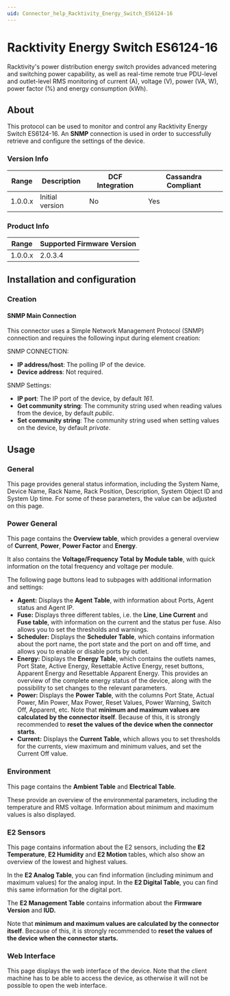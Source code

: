 ```yaml
---
uid: Connector_help_Racktivity_Energy_Switch_ES6124-16
---
```


# Racktivity Energy Switch ES6124-16

Racktivity's power distribution energy switch provides advanced metering and switching power capability, as well as real-time remote true PDU-level and outlet-level RMS monitoring of current (A), voltage (V), power (VA, W), power factor (%) and energy consumption (kWh).

## About

This protocol can be used to monitor and control any Racktivity Energy Switch ES6124-16. An **SNMP** connection is used in order to successfully retrieve and configure the settings of the device.

### Version Info

| **Range** | **Description** | **DCF Integration** | **Cassandra Compliant** |
|------------------|-----------------|---------------------|-------------------------|
| 1.0.0.x          | Initial version | No                  | Yes                     |

### Product Info

| Range | Supported Firmware Version |
|------------------|-----------------------------|
| 1.0.0.x          | 2.0.3.4                     |

## Installation and configuration

### Creation

#### SNMP Main Connection

This connector uses a Simple Network Management Protocol (SNMP) connection and requires the following input during element creation:

SNMP CONNECTION:

- **IP address/host**: The polling IP of the device.
- **Device address**: Not required.

SNMP Settings:

- **IP port**: The IP port of the device, by default *161*.
- **Get community string**: The community string used when reading values from the device, by default *public*.
- **Set community string**: The community string used when setting values on the device, by default *private*.

## Usage

### General

This page provides general status information, including the System Name, Device Name, Rack Name, Rack Position, Description, System Object ID and System Up time. For some of these parameters, the value can be adjusted on this page.

### Power General

This page contains the **Overview table**, which provides a general overview of **Current**, **Power**, **Power Factor** and **Energy**.

It also contains the **Voltage/Frequency Total** **by** **Module table**, with quick information on the total frequency and voltage per module.

The following page buttons lead to subpages with additional information and settings:

- **Agent:** Displays the **Agent Table**, with information about Ports, Agent status and Agent IP.
- **Fuse:** Displays three different tables, i.e. the **Line**, **Line Current** and **Fuse table**, with information on the current and the status per fuse. Also allows you to set the thresholds and warnings.
- **Scheduler:** Displays the **Scheduler Table**, which contains information about the port name, the port state and the port on and off time, and allows you to enable or disable ports by outlet.
- **Energy:** Displays the **Energy Table**, which contains the outlets names, Port State, Active Energy, Resettable Active Energy, reset buttons, Apparent Energy and Resettable Apparent Energy. This provides an overview of the complete energy status of the device, along with the possibility to set changes to the relevant parameters.
- **Power:** Displays the **Power Table**, with the columns Port State, Actual Power, Min Power, Max Power, Reset Values, Power Warning, Switch Off, Apparent, etc.
  Note that **minimum and maximum values are calculated by the connector itself**. Because of this, it is strongly recommended to **reset the values of the device when the connector starts**.
- **Current:** Displays the **Current Table**, which allows you to set thresholds for the currents, view maximum and minimum values, and set the Current Off value.

### Environment

This page contains the **Ambient Table** and **Electrical Table**.

These provide an overview of the environmental parameters, including the temperature and RMS voltage. Information about minimum and maximum values is also displayed.

### E2 Sensors

This page contains information about the E2 sensors, including the **E2 Temperature**, **E2 Humidity** and **E2 Motion** tables, which also show an overview of the lowest and highest values.

In the **E2 Analog Table**, you can find information (including minimum and maximum values) for the analog input. In the **E2 Digital Table**, you can find this same information for the digital port.

The **E2 Management Table** contains information about the **Firmware Version** and **IUD.**

Note that **minimum and maximum values are calculated by the connector itself**. Because of this, it is strongly recommended to **reset the values of the device when the connector starts.**

### Web Interface

This page displays the web interface of the device. Note that the client machine has to be able to access the device, as otherwise it will not be possible to open the web interface.
